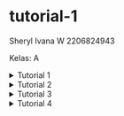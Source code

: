 # tutorial-1

Sheryl Ivana W
2206824943

Kelas: A


<details>
<summary>Tutorial 1</summary>
**Reflection 1**  
You already implemented two new features using Spring Boot. Check again your source code and evaluate the coding standards that you have learned in this module. Write clean code principles and secure coding practices that have been applied to your code.  If you find any mistake in your source code, please explain how to improve your code. **Please write your reflection inside the repository's README.md file.**  

Some of the clean codes principles (not all of them) that I applied are:

I used clear, concise, and meaningful names for variables and functions so that my code is easy to understand (no comments required for now)
I kept the function sizes small and focused on one specific task

Secure coding practices that I followed are:
Post method for creating products

Errors that I encountered while doing this assignment:

I created test functions in main instead of test which prevented JUnit from being recognized by Code Editor:
Solution: I transferred all test functions to test folder

Selenium was not working:
Solution: I missed ‘$’ in the @Value

Edit product request was doing GET instead of POST:
Solution: I used a hidden input form field to store the Product ID instead of putting it in the URL (Not secure but I have not found a better way yet)
Update: I corrected the delete and edit requests to use the right methods

Response stopped

New topic

**Reflection 2**
1. After writing the unit test, how do you feel? How many unit tests should be made in a class? How to make sure that our unit tests are enough to verify our program? It would be good if you learned about code coverage. Code coverage is a metric that can help you understand how much of your source is tested. If you have 100% code coverage, does that mean your code has no bugs or errors?

I feel more confident about my code after doing unit tests. There is no definitive answer for how many unit tests a class should have, but some experts recommend that it should cover 80% of the code. To ensure that our unit tests are sufficient to validate our program, we need to test all features in our program so there are no unhandled cases. Even with 100% code coverage, there are still many false-positives and false-negatives, so it does not guarantee that our code is error-free or bug-free.

2. Suppose that after writing the CreateProductFunctionalTest.java along with the corresponding test case, you were asked to create another functional test suite that verifies the number of items in the product list. You decided to create a new Java class similar to the prior functional test suites with the same setup procedures and instance variables.  

What do you think about the cleanliness of the code of the new functional test suite? Will the new code reduce the code quality? Identify the potential clean code issues, explain the reasons, and suggest possible improvements to make the code cleaner!  
I think the code of the new functional test suite is not very clean. It has some issues that could reduce the code quality and make it harder to maintain and understand. Here are some of the potential clean code issues I found, along with the reasons and possible improvements:
  
     - The code has too many comments. Comments are useful to explain the intent or purpose of the code, but they should not be used to describe what the code does. The code itself should be clear and self-explanatory. Too many comments can clutter the code and make it harder to read. They can also become outdated and misleading if the code changes. A possible improvement is to remove unnecessary comments and use meaningful names for variables, functions, and classes instead. 
     - The code has long and complex functions. Functions should be small and do only one thing. Long and complex functions are hard to understand, test, and debug. They can also introduce side effects and dependencies that make the code less modular and reusable. A possible improvement is to break down long and complex functions into smaller and simpler ones, and use descriptive names for them.
     - The code has magic numbers and strings. Magic numbers and strings are literal values that are used directly in the code without any explanation. They can make the code hard to understand, modify, and maintain. They can also introduce errors and inconsistencies if they are used in multiple places. A possible improvement is to replace magic numbers and strings with constants or variables, and give them meaningful names

   What do you think about the cleanliness of the code of the new functional test suite? Will the new code reduce the code quality? Identify the potential clean code issues, explain the reasons, and suggest possible improvements to make the code cleaner!  
   I think the code of the new functional test suite is not very clean. It has some issues that could reduce the code quality and make it harder to maintain and understand. Here are some of the potential clean code issues I found, along with the reasons and possible improvements:

   - The code has too many comments. Comments are useful to explain the intent or purpose of the code, but they should not be used to describe what the code does. The code itself should be clear and self-explanatory. Too many comments can clutter the code and make it harder to read. They can also become outdated and misleading if the code changes. A possible improvement is to remove unnecessary comments and use meaningful names for variables, functions, and classes instead.
   - The code has long and complex functions. Functions should be small and do only one thing. Long and complex functions are hard to understand, test, and debug. They can also introduce side effects and dependencies that make the code less modular and reusable. A possible improvement is to break down long and complex functions into smaller and simpler ones, and use descriptive names for them.
   - The code has magic numbers and strings. Magic numbers and strings are literal values that are used directly in the code without any explanation. They can make the code hard to understand, modify, and maintain. They can also introduce errors and inconsistencies if they are used in multiple places. A possible improvement is to replace magic numbers and strings with constants or variables, and give them meaningful names
>>>>>>> 63a237e7cfc48599f31bd1e01a8c3a47acc56130

</details>
<details>
<summary>Tutorial 2</summary>

link koyeb: https://eshop-sheryl.koyeb.app/

Masalah Kualitas Kode yang Diperbaiki:

Masalah "The instance method name 'HomePage' doesn't match '[a-z][a-zA-Z0-9]*'" oleh PMD:
Solusi: Menggunakan gaya penulisan camel case untuk nama metode.
Masalah "Unnecessary modifier 'public' on method '...': the method is declared in an interface type" oleh PMD:
Solusi: Menghapus modifier public pada metode dalam antarmuka (interface).
Masalah "This utility class has a non-private constructor" oleh PMD:
Solusi: Masalah ini diabaikan karena jika kita menambahkan konstruktor private di kelas EshopApplication, program tidak akan dapat dijalankan (false-positive).
Implementasi CI/CD dalam Workflows (GitHub)/Pipelines (GitLab):
Implementasi saat ini sudah memenuhi definisi Continuous Integration dan Continuous Deployment. Proyek ini telah menerapkan CI yang mencakup fase Code dan Test. CI diwakili oleh file ci.yml yang otomatis menguji proses setiap kali ada pull, push, atau merge ke repositori. Untuk Deployment, Koyeb juga telah mengimplementasikan CI/CD untuk otomatisasi proses deployment setiap kali ada pull, push, atau merge dari repositori. Ini mencakup fase Review dan Operasional dalam Continuous Delivery/Deployment.
</details>

<details>
<summary>Tutorial 3</summary>

  - Explain What Principles You Apply
1. LSP dan RSP: Saya membuat berkas baru sehinnga class untuk CarController dilakukan pemisahan antara ProductController dan CarController sehingga CarController tidak perlu untuk melakukan extends 
2. SRP: Saat objek Car dibuat sudah langsung terdapat UUID sehingga kita tidak perlu melakukan pengemeriksaan terhadap UUID pada intance Car
3. OCP : Setiap modul harus terbuka untuk ekstensi, tetapi tertutup oleh modifikasi. Oleh karena itu, saya membuat class interface baru untuk CarRepository dan ProductRepository agar dapat memenuhi prinsip tersebut.
4. DIP: Setiap komponen harus bergantung pada implementasi yang abstrak bukan pada implementasi konkret. Oleh karena itu saya mengubah atribut yang ada di CarController yang tadinya menggunakan CarServiceImpl menjadi CarService.

   - Advantages of Applying SOLID Principles to Your Project with Examples
Prinsip SOLID adalah seperangkat pedoman desain perangkat lunak yang membantu pengembang menghasilkan kode yang mudah dipahami, dapat dipelihara, dan dapat diubah dengan fleksibilitas. Berikut adalah beberapa manfaat prinsip SOLID pada sebuah proyek:

1. **Keterbacaan dan Pemahaman Kode:**
   - SOLID membantu dalam menghasilkan kode yang lebih terstruktur dan mudah dipahami.
   - Menerapkan prinsip seperti SRP (Single Responsibility Principle) memastikan bahwa setiap kelas atau modul hanya memiliki satu tanggung jawab, memudahkan pembacaan dan pemahaman kode.

2. **Pemeliharaan yang Mudah:**
   - Prinsip SOLID mendukung pemeliharaan kode yang mudah karena setiap komponen dapat diubah atau diperbaiki tanpa menyebabkan dampak yang tidak diinginkan pada komponen lainnya.
   - Perubahan pada satu bagian tertentu dapat dilakukan tanpa harus merombak seluruh sistem.

3. **Fleksibilitas dan Perluasan:**
   - OCP (Open/Closed Principle) mendukung fleksibilitas dengan memungkinkan perluasan fungsionalitas tanpa mengubah kode yang sudah ada.
   - Dengan menerapkan OCP, pengembang dapat menambahkan fitur baru tanpa memodifikasi kode yang sudah ada.

4. **Uji dan Debugging yang Mudah:**
   - SOLID mempermudah pengujian unit karena setiap kelas memiliki tanggung jawab yang terfokus.
   - Debugging juga menjadi lebih sederhana karena kelas-kelas tersebut bersifat independen dan kohesif.

5. **Reduksi Ketergantungan (Loose Coupling):**
   - SOLID mengurangi ketergantungan antar komponen dengan menerapkan prinsip seperti DIP (Dependency Inversion Principle).
   - Hal ini memungkinkan penggantian komponen atau modul dengan yang baru tanpa memengaruhi bagian lain dari sistem.

6. **Organisasi Kode yang Lebih Baik:**
   - SRP dan ISP (Interface Segregation Principle) membantu mengorganisasi kode menjadi bagian-bagian yang memiliki tanggung jawab yang jelas dan terpisah.
   - Ini memfasilitasi pemeliharaan dan pengembangan lebih lanjut.

7. **Peningkatan Kolaborasi Tim:**
   - Kode yang sesuai dengan prinsip SOLID menjadi lebih mudah dipahami oleh seluruh tim pengembang.
   - Peningkatan keterbacaan dan struktur kode membantu dalam kolaborasi antar anggota tim.

Penerapan prinsip SOLID secara konsisten dapat membawa banyak manfaat ini pada tingkat proyek, meningkatkan kualitas dan keberlanjutan dari perangkat lunak yang dikembangkan.

- Explain the disadvantages of not applying SOLID principles
  Tidak menerapkan prinsip SOLID pada sebuah proyek dapat menimbulkan beberapa kerugian, mempengaruhi kemudahan pemeliharaan, skalabilitas, dan kualitas keseluruhan dari basis kode. Berikut adalah beberapa contoh kerugian dari pengabaian prinsip SOLID:

1. **Rigidity Kode:**
   - **Contoh:** Tanpa mematuhi Open/Closed Principle (OCP), jika fitur baru perlu ditambahkan, para pengembang mungkin akan memodifikasi kode yang sudah ada daripada memperluasnya. Hal ini dapat menyebabkan basis kode yang kaku dan sulit untuk diubah, membuat peningkatan di masa depan menjadi sulit.

2. **Kesulitan dalam Pemeliharaan:**
   - **Contoh:** Melanggar Single Responsibility Principle (SRP) bisa menghasilkan kelas atau modul dengan tanggung jawab ganda. Ketika perubahan diperlukan, para pengembang mungkin akan kesulitan mengidentifikasi bagian kode yang relevan, meningkatkan upaya pemeliharaan dan potensi pengenalan bug.

3. **Ketergantungan Tinggi:**
   - **Contoh:** Mengabaikan Dependency Inversion Principle (DIP) dapat menghasilkan ketergantungan tinggi antar komponen. Jika sebuah kelas langsung bergantung pada implementasi konkret daripada abstraksi, setiap perubahan pada implementasi tersebut dapat memiliki efek berantai pada kelas yang bergantung, membuat sistem lebih rentan.

4. **Penurunan Keterbacaan:**
   - **Contoh:** Ketidakpatuhan terhadap prinsip SOLID dapat mengakibatkan kode yang kurang terorganisir. Misalnya, jika Single Responsibility Principle tidak diikuti, sebuah kelas mungkin melakukan beberapa tugas, membuat para pengembang sulit untuk memahami tujuan dan fungsionalitas kelas tersebut.

5. **Pengujian yang Kurang Efektif:**
   - **Contoh:** Ketika kelas memiliki tanggung jawab ganda (melanggar SRP), menjadi sulit untuk menulis uji unit yang efektif. Pengujian menjadi kompleks, dan mungkin sulit untuk mengisolasi fungsionalitas tertentu untuk keperluan pengujian.

6. **Risiko Bug yang Lebih Tinggi:**
   - **Contoh:** Melanggar prinsip SOLID dapat mengakibatkan kode yang rentan terhadap bug dan kesalahan. Misalnya, jika Liskov Substitution Principle (LSP) tidak diikuti, penggantian kelas dasar dengan kelas turunan dapat mengenalkan perilaku yang tidak diinginkan, menyebabkan error saat runtime.

7. **Skalabilitas yang Buruk:**
   - **Contoh:** Tanpa mematuhi prinsip SOLID, menambahkan fitur baru atau memodifikasi yang sudah ada mungkin memerlukan perubahan besar pada seluruh basis kode. Kurangnya skalabilitas ini dapat menghambat kemampuan proyek untuk beradaptasi dengan kebutuhan yang berkembang.

8. **Tantangan dalam Kolaborasi:**
   - **Contoh:** Penerapan prinsip SOLID yang tidak konsisten dapat membuat basis kode sulit dimengerti oleh anggota tim lain. Kolaborasi menjadi sulit karena para pengembang kesulitan untuk memahami pilihan desain dan struktur.

Secara ringkas, mengabaikan prinsip SOLID dapat menghasilkan basis kode yang sulit untuk dipelihara, rentan terhadap bug, dan kurang dapat beradaptasi dengan perubahan. Konsekuensi jangka panjangnya mungkin termasuk peningkatan waktu pengembangan, penurunan kualitas perangkat lunak, dan kesulitan dalam berkolaborasi secara efektif di dalam tim pengembangan.

</details>


</details>

<details>
<summary>Tutorial 4</summary>
Ya, alur TDD ini telah membantu saya mengarahkan pengembangan program dengan lebih baik. Walaupun demikian, saya masih menghadapi tantangan, terutama ketika menciptakan uji coba, terutama dalam kaitannya dengan Mock. Saya merasa perlu berlatih lebih banyak agar dapat menguasai TDD ini.

Dalam hal kecepatan, uji coba saya telah mematuhi prinsip ini. Saya berhasil memisahkan antara unitTest dan functionalTest, serta mengimplementasikan stubs untuk hasil yang telah ditentukan dari panggilan fungsi, sehingga uji coba tidak bergantung pada uji coba lainnya.

Ketika berbicara tentang isolasi, uji coba saya juga telah mematuhi prinsip ini. Saya menggunakan objek palsu (mock objects) dalam uji coba saya dan menerapkan setUp untuk mencegah duplikasi objek.

Dalam hal keterulangan, uji coba saya telah mematuhi prinsip ini. Dengan memenuhi prinsip isolasi, data yang dibutuhkan dalam uji coba tetap sama setiap kali pengujian dilakukan.

Meskipun demikian, uji coba saya belum sepenuhnya mematuhi prinsip validasi diri. Meskipun menggunakan pernyataan assert untuk memvalidasi hasil, masih ada banyak uji coba yang memiliki banyak assert di dalamnya. Langkah selanjutnya adalah memisahkan setiap assert ke dalam uji coba yang berbeda.

Dalam hal kecukupan, uji coba saya sudah mematuhi prinsip ini. Uji coba saya mencakup semua jalur yang tidak menguntungkan maupun menguntungkan (happy dan unhappy paths), serta semua kemungkinan kesalahan.
</details>